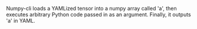 Numpy-cli loads a YAMLized tensor into a numpy array called 'a', then executes arbitrary Python code passed in as an argument. Finally, it outputs 'a' in YAML.
